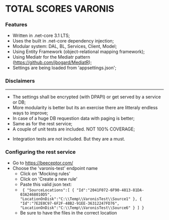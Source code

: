 # TOTAL SCORES VARONIS
### Features

- Written in .net-core 3.1 LTS;
- Uses the built in .net-core dependency injection;
- Modular system: DAL, BL, Services, Client, Model;
- Using Entity Framework (object-relational mapping framework);
- Using Mediatr for the Mediatr pattern (https://github.com/jbogard/MediatR);
- Settings are being loaded from 'appsettings.json';

### Disclaimers
-------------
- The settings shall be encrypted (with DPAPI) or get served by a service or DB;
- More modularity is better but its an exercise there are litteraly endless ways to improve;
- In case of a huge DB requestion data with paging is better;
- Same as for the rest service;
- A couple of unit tests are included. NOT 100% COVERAGE;
+ Integration tests are not included. But they are a must.

### Configuring the rest service
                
+ Go to https://beeceptor.com/
+ Choose the 'varonis-test' endpoint name
    + Click on 'Mocking rules'
    + Click on 'Create a new rule'
    + Paste this valid json text:
    + `
    {
    "SourceLocations":[
{
        "Id":"2041F072-6F90-4813-81DA-03A2468010D5",
        "LocationOnDisk":"C:\\Temp\\VaronisTest\\Source1"
    },
 {
        "Id":"7E2E0C97-6F2F-48B2-91EE-36312247FD76", 
        "LocationOnDisk":"C:\\Temp\\VaronisTest\\Source6"
    }
]
}`
    + Be sure to have the files in the correct location
